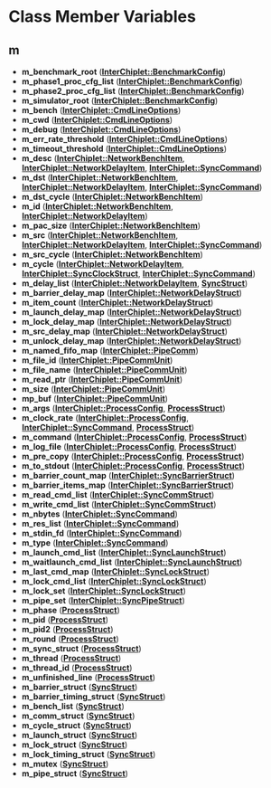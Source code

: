 # Class Member Variables


## m

* **m\_benchmark\_root** ([**InterChiplet::BenchmarkConfig**](classInterChiplet_1_1BenchmarkConfig.md))
* **m\_phase1\_proc\_cfg\_list** ([**InterChiplet::BenchmarkConfig**](classInterChiplet_1_1BenchmarkConfig.md))
* **m\_phase2\_proc\_cfg\_list** ([**InterChiplet::BenchmarkConfig**](classInterChiplet_1_1BenchmarkConfig.md))
* **m\_simulator\_root** ([**InterChiplet::BenchmarkConfig**](classInterChiplet_1_1BenchmarkConfig.md))
* **m\_bench** ([**InterChiplet::CmdLineOptions**](classInterChiplet_1_1CmdLineOptions.md))
* **m\_cwd** ([**InterChiplet::CmdLineOptions**](classInterChiplet_1_1CmdLineOptions.md))
* **m\_debug** ([**InterChiplet::CmdLineOptions**](classInterChiplet_1_1CmdLineOptions.md))
* **m\_err\_rate\_threshold** ([**InterChiplet::CmdLineOptions**](classInterChiplet_1_1CmdLineOptions.md))
* **m\_timeout\_threshold** ([**InterChiplet::CmdLineOptions**](classInterChiplet_1_1CmdLineOptions.md))
* **m\_desc** ([**InterChiplet::NetworkBenchItem**](classInterChiplet_1_1NetworkBenchItem.md), [**InterChiplet::NetworkDelayItem**](classInterChiplet_1_1NetworkDelayItem.md), [**InterChiplet::SyncCommand**](classInterChiplet_1_1SyncCommand.md))
* **m\_dst** ([**InterChiplet::NetworkBenchItem**](classInterChiplet_1_1NetworkBenchItem.md), [**InterChiplet::NetworkDelayItem**](classInterChiplet_1_1NetworkDelayItem.md), [**InterChiplet::SyncCommand**](classInterChiplet_1_1SyncCommand.md))
* **m\_dst\_cycle** ([**InterChiplet::NetworkBenchItem**](classInterChiplet_1_1NetworkBenchItem.md))
* **m\_id** ([**InterChiplet::NetworkBenchItem**](classInterChiplet_1_1NetworkBenchItem.md), [**InterChiplet::NetworkDelayItem**](classInterChiplet_1_1NetworkDelayItem.md))
* **m\_pac\_size** ([**InterChiplet::NetworkBenchItem**](classInterChiplet_1_1NetworkBenchItem.md))
* **m\_src** ([**InterChiplet::NetworkBenchItem**](classInterChiplet_1_1NetworkBenchItem.md), [**InterChiplet::NetworkDelayItem**](classInterChiplet_1_1NetworkDelayItem.md), [**InterChiplet::SyncCommand**](classInterChiplet_1_1SyncCommand.md))
* **m\_src\_cycle** ([**InterChiplet::NetworkBenchItem**](classInterChiplet_1_1NetworkBenchItem.md))
* **m\_cycle** ([**InterChiplet::NetworkDelayItem**](classInterChiplet_1_1NetworkDelayItem.md), [**InterChiplet::SyncClockStruct**](classInterChiplet_1_1SyncClockStruct.md), [**InterChiplet::SyncCommand**](classInterChiplet_1_1SyncCommand.md))
* **m\_delay\_list** ([**InterChiplet::NetworkDelayItem**](classInterChiplet_1_1NetworkDelayItem.md), [**SyncStruct**](classSyncStruct.md))
* **m\_barrier\_delay\_map** ([**InterChiplet::NetworkDelayStruct**](classInterChiplet_1_1NetworkDelayStruct.md))
* **m\_item\_count** ([**InterChiplet::NetworkDelayStruct**](classInterChiplet_1_1NetworkDelayStruct.md))
* **m\_launch\_delay\_map** ([**InterChiplet::NetworkDelayStruct**](classInterChiplet_1_1NetworkDelayStruct.md))
* **m\_lock\_delay\_map** ([**InterChiplet::NetworkDelayStruct**](classInterChiplet_1_1NetworkDelayStruct.md))
* **m\_src\_delay\_map** ([**InterChiplet::NetworkDelayStruct**](classInterChiplet_1_1NetworkDelayStruct.md))
* **m\_unlock\_delay\_map** ([**InterChiplet::NetworkDelayStruct**](classInterChiplet_1_1NetworkDelayStruct.md))
* **m\_named\_fifo\_map** ([**InterChiplet::PipeComm**](classInterChiplet_1_1PipeComm.md))
* **m\_file\_id** ([**InterChiplet::PipeCommUnit**](classInterChiplet_1_1PipeCommUnit.md))
* **m\_file\_name** ([**InterChiplet::PipeCommUnit**](classInterChiplet_1_1PipeCommUnit.md))
* **m\_read\_ptr** ([**InterChiplet::PipeCommUnit**](classInterChiplet_1_1PipeCommUnit.md))
* **m\_size** ([**InterChiplet::PipeCommUnit**](classInterChiplet_1_1PipeCommUnit.md))
* **mp\_buf** ([**InterChiplet::PipeCommUnit**](classInterChiplet_1_1PipeCommUnit.md))
* **m\_args** ([**InterChiplet::ProcessConfig**](classInterChiplet_1_1ProcessConfig.md), [**ProcessStruct**](classProcessStruct.md))
* **m\_clock\_rate** ([**InterChiplet::ProcessConfig**](classInterChiplet_1_1ProcessConfig.md), [**InterChiplet::SyncCommand**](classInterChiplet_1_1SyncCommand.md), [**ProcessStruct**](classProcessStruct.md))
* **m\_command** ([**InterChiplet::ProcessConfig**](classInterChiplet_1_1ProcessConfig.md), [**ProcessStruct**](classProcessStruct.md))
* **m\_log\_file** ([**InterChiplet::ProcessConfig**](classInterChiplet_1_1ProcessConfig.md), [**ProcessStruct**](classProcessStruct.md))
* **m\_pre\_copy** ([**InterChiplet::ProcessConfig**](classInterChiplet_1_1ProcessConfig.md), [**ProcessStruct**](classProcessStruct.md))
* **m\_to\_stdout** ([**InterChiplet::ProcessConfig**](classInterChiplet_1_1ProcessConfig.md), [**ProcessStruct**](classProcessStruct.md))
* **m\_barrier\_count\_map** ([**InterChiplet::SyncBarrierStruct**](classInterChiplet_1_1SyncBarrierStruct.md))
* **m\_barrier\_items\_map** ([**InterChiplet::SyncBarrierStruct**](classInterChiplet_1_1SyncBarrierStruct.md))
* **m\_read\_cmd\_list** ([**InterChiplet::SyncCommStruct**](classInterChiplet_1_1SyncCommStruct.md))
* **m\_write\_cmd\_list** ([**InterChiplet::SyncCommStruct**](classInterChiplet_1_1SyncCommStruct.md))
* **m\_nbytes** ([**InterChiplet::SyncCommand**](classInterChiplet_1_1SyncCommand.md))
* **m\_res\_list** ([**InterChiplet::SyncCommand**](classInterChiplet_1_1SyncCommand.md))
* **m\_stdin\_fd** ([**InterChiplet::SyncCommand**](classInterChiplet_1_1SyncCommand.md))
* **m\_type** ([**InterChiplet::SyncCommand**](classInterChiplet_1_1SyncCommand.md))
* **m\_launch\_cmd\_list** ([**InterChiplet::SyncLaunchStruct**](classInterChiplet_1_1SyncLaunchStruct.md))
* **m\_waitlaunch\_cmd\_list** ([**InterChiplet::SyncLaunchStruct**](classInterChiplet_1_1SyncLaunchStruct.md))
* **m\_last\_cmd\_map** ([**InterChiplet::SyncLockStruct**](classInterChiplet_1_1SyncLockStruct.md))
* **m\_lock\_cmd\_list** ([**InterChiplet::SyncLockStruct**](classInterChiplet_1_1SyncLockStruct.md))
* **m\_lock\_set** ([**InterChiplet::SyncLockStruct**](classInterChiplet_1_1SyncLockStruct.md))
* **m\_pipe\_set** ([**InterChiplet::SyncPipeStruct**](classInterChiplet_1_1SyncPipeStruct.md))
* **m\_phase** ([**ProcessStruct**](classProcessStruct.md))
* **m\_pid** ([**ProcessStruct**](classProcessStruct.md))
* **m\_pid2** ([**ProcessStruct**](classProcessStruct.md))
* **m\_round** ([**ProcessStruct**](classProcessStruct.md))
* **m\_sync\_struct** ([**ProcessStruct**](classProcessStruct.md))
* **m\_thread** ([**ProcessStruct**](classProcessStruct.md))
* **m\_thread\_id** ([**ProcessStruct**](classProcessStruct.md))
* **m\_unfinished\_line** ([**ProcessStruct**](classProcessStruct.md))
* **m\_barrier\_struct** ([**SyncStruct**](classSyncStruct.md))
* **m\_barrier\_timing\_struct** ([**SyncStruct**](classSyncStruct.md))
* **m\_bench\_list** ([**SyncStruct**](classSyncStruct.md))
* **m\_comm\_struct** ([**SyncStruct**](classSyncStruct.md))
* **m\_cycle\_struct** ([**SyncStruct**](classSyncStruct.md))
* **m\_launch\_struct** ([**SyncStruct**](classSyncStruct.md))
* **m\_lock\_struct** ([**SyncStruct**](classSyncStruct.md))
* **m\_lock\_timing\_struct** ([**SyncStruct**](classSyncStruct.md))
* **m\_mutex** ([**SyncStruct**](classSyncStruct.md))
* **m\_pipe\_struct** ([**SyncStruct**](classSyncStruct.md))

